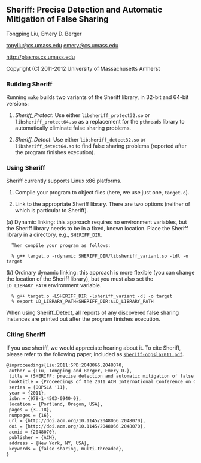Sheriff: Precise Detection and Automatic Mitigation of False Sharing
--------------------------------------------------------------------

Tongping Liu, Emery D. Berger

<tonyliu@cs.umass.edu>
<emery@cs.umass.edu>

<http://plasma.cs.umass.edu>

Copyright (C) 2011-2012 University of Massachusetts Amherst


### Building Sheriff ###

Running `make` builds two variants of the Sheriff library, in 32-bit and 64-bit versions:

1. *Sheriff_Protect*: Use either `libsheriff_protect32.so` or `libsheriff_protect64.so` as a replacement for the `pthreads` library to automatically eliminate false sharing problems.

2. *Sheriff_Detect*: Use either `libsheriff_detect32.so` or `libsheriff_detect64.so` to find false sharing problems (reported after the program finishes execution).

### Using Sheriff ###

Sheriff currently supports Linux x86 platforms.

1. Compile your program to object files (here, we use just one, `target.o`).

2. Link to the appropriate Sheriff library. There are two options (neither of which is particular to Sheriff).

  (a) Dynamic linking: this approach requires no environment variables,
      but the Sheriff library needs to be in a fixed, known location.
      Place the Sheriff library in a directory, e.g., `SHERIFF_DIR`.

      Then compile your program as follows:

      % g++ target.o -rdynamic SHERIFF_DIR/libsheriff_variant.so -ldl -o target

  (b) Ordinary dynamic linking: this approach is more flexible (you can
      change the location of the Sheriff library), but you must also
      set the `LD_LIBRARY_PATH` environment variable.

      % g++ target.o -LSHERIFF_DIR -lsheriff_variant -dl -o target
      % export LD_LIBRARY_PATH=SHERIFF_DIR:$LD_LIBRARY_PATH

When using Sheriff_Detect, all reports of any discovered false sharing
instances are printed out after the program finishes execution.

### Citing Sheriff ###

If you use sheriff, we would appreciate hearing about it. To cite
Sheriff, please refer to the following paper, included as
[`sheriff-oopsla2011.pdf`](https://github.com/plasma-umass/sheriff/blob/master/sheriff-oopsla2011.pdf?raw=true).

```latex
@inproceedings{Liu:2011:SPD:2048066.2048070,
 author = {Liu, Tongping and Berger, Emery D.},
 title = {SHERIFF: precise detection and automatic mitigation of false sharing},
 booktitle = {Proceedings of the 2011 ACM International Conference on Object-Oriented Programming Systems, Languages, and Applications},
 series = {OOPSLA '11},
 year = {2011},
 isbn = {978-1-4503-0940-0},
 location = {Portland, Oregon, USA},
 pages = {3--18},
 numpages = {16},
 url = {http://doi.acm.org/10.1145/2048066.2048070},
 doi = {http://doi.acm.org/10.1145/2048066.2048070},
 acmid = {2048070},
 publisher = {ACM},
 address = {New York, NY, USA},
 keywords = {false sharing, multi-threaded},
}
```


